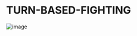 # TURN-BASED-FIGHTING
![image](https://github.com/thelightone/TURN-BASED-FIGHTING/assets/117035932/3ee3e985-be08-4e84-9aba-cbc9660b69a2)

